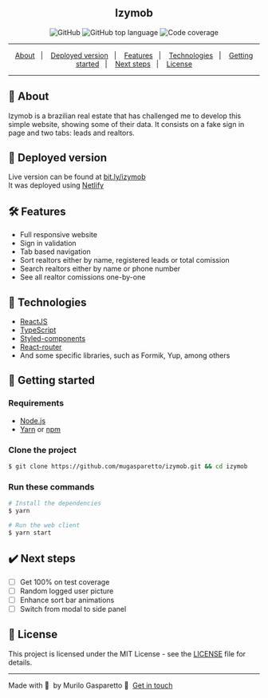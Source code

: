 <div align="center">
  <h2>Izymob</h2>
  <img alt="GitHub" src="https://img.shields.io/badge/license-MIT-green"> <img alt="GitHub top language" src="https://img.shields.io/github/languages/top/mugasparetto/gobarber-api"> <img alt="Code coverage" src="https://img.shields.io/badge/coverage-83.5%25-brightgreen" />
</div>

------------

<p align="center">
  <a href="#pencil-about">About</a>&nbsp;&nbsp;&nbsp;|&nbsp;&nbsp;&nbsp;
  <a href="#link-deployed-version">Deployed version</a>&nbsp;&nbsp;&nbsp;|&nbsp;&nbsp;&nbsp;
  <a href="#hammer_and_wrench-features">Features</a>&nbsp;&nbsp;&nbsp;|&nbsp;&nbsp;&nbsp;
  <a href="#space_invader-technologies">Technologies</a>&nbsp;&nbsp;&nbsp;|&nbsp;&nbsp;&nbsp;
  <a href="#rocket-getting-started">Getting started</a>&nbsp;&nbsp;&nbsp;|&nbsp;&nbsp;&nbsp;
    <a href="#heavy_check_mark-next-steps">Next steps</a>&nbsp;&nbsp;&nbsp;|&nbsp;&nbsp;&nbsp;
  <a href="#page_facing_up-license">License</a>
</p>

------------

## :pencil: About
Izymob is a brazilian real estate that has challenged me to develop this simple website, showing some of their data. It consists on a fake sign in page and two tabs: leads and realtors.

## :link: Deployed version
Live version can be found at [bit.ly/izymob](https://bit.ly/izymob)<br />
It was deployed using [Netlify](https://www.netlify.com/)

## :hammer_and_wrench: Features
* Full responsive website
* Sign in validation
* Tab based navigation
* Sort realtors either by name, registered leads or total comission
* Search realtors either by name or phone number
* See all realtor comissions one-by-one

## :space_invader: Technologies
- [ReactJS](https://reactjs.org/)
- [TypeScript](https://www.typescriptlang.org/)
- [Styled-components](https://styled-components.com/)
- [React-router](https://reactrouter.com/)
- And some specific libraries, such as Formik, Yup, among others

## :rocket: Getting started

### Requirements
- [Node.js](https://nodejs.org/en/)
- [Yarn](https://classic.yarnpkg.com/) or [npm](https://www.npmjs.com/)

### Clone the project
```bash
$ git clone https://github.com/mugasparetto/izymob.git && cd izymob
```

### Run these commands
```bash
# Install the dependencies
$ yarn

# Run the web client
$ yarn start
```

## :heavy_check_mark: Next steps
- [ ] Get 100% on test coverage
- [ ] Random logged user picture
- [ ] Enhance sort bar animations
- [ ] Switch from modal to side panel

## :page_facing_up: License
This project is licensed under the MIT License - see the [LICENSE](LICENSE) file for details.

---

Made with 💜 &nbsp;by Murilo Gasparetto 👋 &nbsp;[Get in touch](https://www.linkedin.com/in/mugasparetto/)
